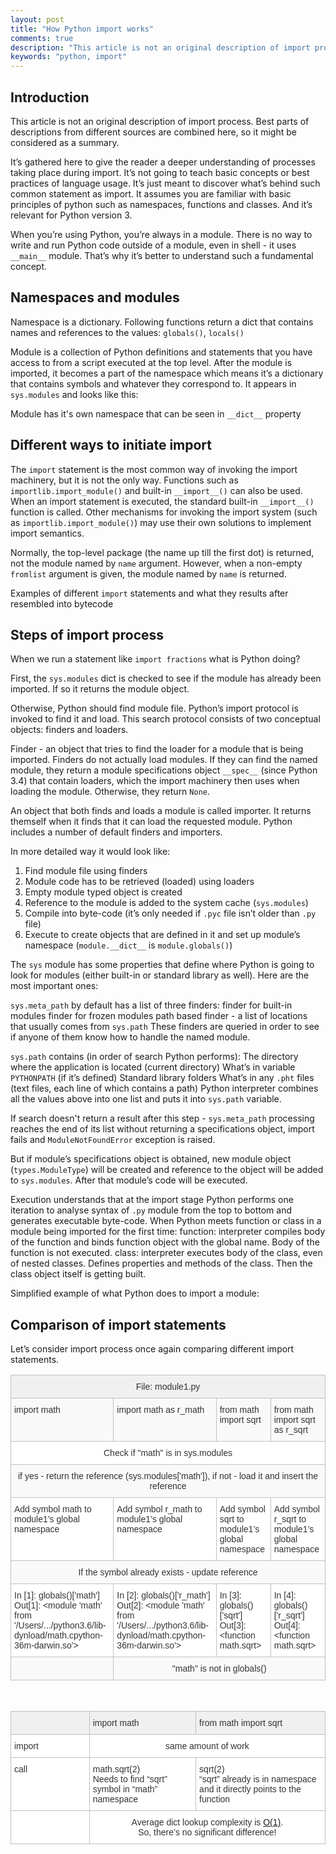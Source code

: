 ```yaml
---
layout: post
title: "How Python import works"
comments: true
description: "This article is not an original description of import process. Best parts of descriptions from different sources are combined here, so it might be considered as a summary."
keywords: "python, import"
---
```


## Introduction

This article is not an original description of import process. Best parts of descriptions from different sources are combined here, so it might be considered as a summary.

It’s gathered here to give the reader a deeper understanding of processes taking place during import. It’s not going to teach basic concepts or best practices of language usage. It’s just meant to discover what’s behind such common statement as import. It assumes you are familiar with basic principles of python such as namespaces, functions and classes. And it’s relevant for Python version 3.

When you’re using Python, you’re always in a module. There is no way to write and run Python code outside of a module, even in shell - it uses `__main__` module. That’s why it’s better to understand such a fundamental concept.


## Namespaces and modules

Namespace is a dictionary. Following functions return a dict that contains names and references to the values: `globals()`, `locals()`

<script src="https://gist.github.com/tugotron/e0aa8dc7d3f465ed9da5440881752d7d.js"></script>

Module is a collection of Python definitions and statements that you have access to from a script executed at the top level. After the module is imported, it becomes a part of the namespace which means it’s a dictionary that contains symbols and whatever they correspond to. It appears in `sys.modules` and looks like this:

<script src="https://gist.github.com/tugotron/115c35fa98b333d2bd14a110a7f01619.js"></script>

Module has it's own namespace that can be seen in `__dict__` property

<script src="https://gist.github.com/tugotron/5702b32b4398675e3af3919f21043d35.js"></script>

## Different ways to initiate import

The `import` statement is the most common way of invoking the import machinery, but it is not the only way. Functions such as `importlib.import_module()` and built-in `__import__()` can also be used. When an import statement is executed, the standard built-in `__import__()` function is called. Other mechanisms for invoking the import system (such as `importlib.import_module()`) may use their own solutions to implement import semantics.

<script src="https://gist.github.com/tugotron/62d7049f5eebc03522037c6829146963.js"></script>

Normally, the top-level package (the name up till the first dot) is returned, not the module named by `name` argument. However, when a non-empty `fromlist` argument is given, the module named by `name` is returned.

Examples of different `import` statements and what they results after resembled into bytecode

<script src="https://gist.github.com/tugotron/b2f1d9c90c221c7188ce36e1c825a80f.js"></script>

## Steps of import process

When we run a statement like `import fractions` what is Python doing? 

First, the `sys.modules` dict is checked to see if the module has already been imported. If so it returns the module object.

Otherwise, Python should find module file. Python’s import protocol is invoked to find it and load. This search protocol consists of two conceptual objects: finders and loaders. 

Finder - an object that tries to find the loader for a module that is being imported. Finders do not actually load modules. If they can find the named module, they return a module specifications object  `__spec__` (since Python 3.4) that contain loaders, which the import machinery then uses when loading the module. Otherwise, they return `None`.

An object that both finds and loads a module is called importer. It returns themself when it finds that it can load the requested module. Python includes a number of default finders and importers. 

<script src="https://gist.github.com/tugotron/70953f8aa57eb827d7578e0bd82dbd21.js"></script>

In more detailed way it would look like:
1. Find module file using finders
2. Module code has to be retrieved (loaded) using loaders
3. Empty module typed object is created
4. Reference to the module is added to the system cache (`sys.modules`)
5. Compile into byte-code (it’s only needed if `.pyc` file isn’t older than `.py` file)
6. Execute to create objects that are defined in it and set up module’s namespace (`module.__dict__` is `module.globals()`)

The `sys` module has some properties that define where Python is going to look for modules (either built-in or standard library as well). Here are the most important ones:

<script src="https://gist.github.com/tugotron/4d660d7ab416b4fc22204417953589c8.js"></script>

`sys.meta_path` by default has a list of three finders: 
finder for built-in modules
finder for frozen modules
path based finder - a list of locations that usually comes from `sys.path`
These finders are queried in order to see if anyone of them know how to handle the named module.

`sys.path` contains (in order of search Python performs):
The directory where the application is located (current directory)
What’s in variable `PYTHONPATH` (if it’s defined)
Standard library folders
What’s in any `.pht` files (text files, each line of which contains a path)
Python interpreter combines all the values above into one list and puts it into `sys.path` variable.

If search doesn't return a result after this step - `sys.meta_path` processing reaches the end of its list without returning a specifications object, import fails and `ModuleNotFoundError` exception is raised.

But if module’s specifications object is obtained, new module object (`types.ModuleType`) will be created and reference to the object will be added to `sys.modules`. After that module’s code will be executed.

Execution understands that at the import stage Python performs one iteration to analyse syntax of `.py` module from the top to bottom and generates executable byte-code. When Python meets function or class in a module being imported for the first time:
function: interpreter compiles body of the function and binds function object with the global name. Body of the function is not executed.
class: interpreter executes body of the class, even of nested classes. Defines properties and methods of the class. Then the class object itself is getting built.

Simplified example of what Python does to import a module:

<script src="https://gist.github.com/tugotron/aedd0de2704f9791521172a42786f7f7.js"></script>

## Comparison of import statements

Let’s consider import process once again comparing different import statements.

<style type="text/css">
.tg  {border-collapse:collapse;border-spacing:0;border-color:#ccc;}
.tg td{font-family:Arial, sans-serif;font-size:14px;padding:10px 5px;border-style:solid;border-width:1px;overflow:hidden;word-break:normal;border-color:#ccc;color:#333;background-color:#fff;}
.tg th{font-family:Arial, sans-serif;font-size:14px;font-weight:normal;padding:10px 5px;border-style:solid;border-width:1px;overflow:hidden;word-break:normal;border-color:#ccc;color:#333;background-color:#f0f0f0;}
.tg .tg-fzdr{border-color:#c0c0c0;text-align:center;vertical-align:top}
.tg .tg-7seq{background-color:#f9f9f9;border-color:#c0c0c0;text-align:left;vertical-align:top}
.tg .tg-2elc{background-color:#f9f9f9;border-color:#c0c0c0;text-align:center;vertical-align:top}
.tg .tg-wo29{border-color:#c0c0c0;text-align:left;vertical-align:top}
</style>

<table class="tg">
  <tr>
    <th class="tg-fzdr" colspan="4">File: module1.py</th>
  </tr>
  <tr>
    <td class="tg-7seq">import math</td>
    <td class="tg-7seq">import math as r_math</td>
    <td class="tg-7seq">from math import sqrt</td>
    <td class="tg-7seq">from math import sqrt as r_sqrt</td>
  </tr>
  <tr>
    <td class="tg-fzdr" colspan="4">Check if "math" is in sys.modules</td>
  </tr>
  <tr>
    <td class="tg-2elc" colspan="4">if yes - return the reference (sys.modules['math']), if not - load it and insert the reference</td>
  </tr>
  <tr>
    <td class="tg-wo29">Add symbol math to module1’s global namespace</td>
    <td class="tg-wo29">Add symbol r_math to module1’s global namespace</td>
    <td class="tg-wo29">Add symbol sqrt to module1’s global namespace</td>
    <td class="tg-wo29">Add symbol r_sqrt to module1’s global namespace</td>
  </tr>
  <tr>
    <td class="tg-2elc" colspan="4">If the symbol already exists - update reference</td>
  </tr>
  <tr>
    <td class="tg-wo29">In [1]: globals()['math']<br>
    Out[1]: &lt;module 'math' from '/Users/.../python3.6/lib-dynload/math.cpython-36m-darwin.so'&gt;
  </td>
    <td class="tg-wo29">In [2]: globals()['r_math']<br>
    Out[2]: &lt;module 'math' from '/Users/.../python3.6/lib-dynload/math.cpython-36m-darwin.so'&gt;
  </td>
    <td class="tg-wo29">In [3]: globals()['sqrt']<br>
    Out[3]: &lt;function math.sqrt&gt;
  </td>
    <td class="tg-wo29">In [4]: globals()['r_sqrt'] <br>
    Out[4]: &lt;function math.sqrt&gt;
  </td>
  </tr>
  <tr>
    <td class="tg-7seq"></td>
    <td class="tg-2elc" colspan="3">"math" is not in globals()</td>
  </tr>
</table>
<br>
<table class="tg">
  <tr>
    <th class="tg-fzdr" width="25%"></th>
    <th class="tg-wo29">import math</th>
    <th class="tg-wo29">from math import sqrt</th>
  </tr>
  <tr>
    <td class="tg-wo29">import</td>
    <td class="tg-fzdr" colspan="2">same amount of work</td>
  </tr>
  <tr>
    <td class="tg-wo29">call</td>
    <td class="tg-wo29">math.sqrt(2)<br>Needs to find “sqrt” symbol in “math” namespace</td>
    <td class="tg-wo29">sqrt(2)<br>“sqrt” already is in namespace and it directly points to the function</td>
  </tr>
  <tr>
    <td class="tg-fzdr"></td>
    <td class="tg-fzdr" colspan="2">Average dict lookup complexity is <a href="https://wiki.python.org/moin/TimeComplexity" target="blank">O(1)</a>.<br>So, there’s no significant difference!</td>
  </tr>
</table>
